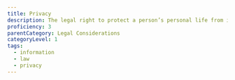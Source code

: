 ```yaml
---
title: Privacy
description: The legal right to protect a person’s personal life from invasion and to control the flow of their personal information.
proficiency: 3
parentCategory: Legal Considerations
categoryLevel: 1
tags:
  - information
  - law
  - privacy
---
```

